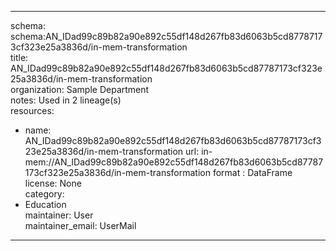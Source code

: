 


---  
schema: schema:AN_IDad99c89b82a90e892c55df148d267fb83d6063b5cd87787173cf323e25a3836d/in-mem-transformation  
title: AN_IDad99c89b82a90e892c55df148d267fb83d6063b5cd87787173cf323e25a3836d/in-mem-transformation  
organization: Sample Department  
notes: Used in 2 lineage(s)  
resources:  
  - name: AN_IDad99c89b82a90e892c55df148d267fb83d6063b5cd87787173cf323e25a3836d/in-mem-transformation 
    url: in-mem://AN_IDad99c89b82a90e892c55df148d267fb83d6063b5cd87787173cf323e25a3836d/in-mem-transformation 
    format : DataFrame  
license: None  
category:
  - Education  
maintainer: User  
maintainer_email: UserMail  
---